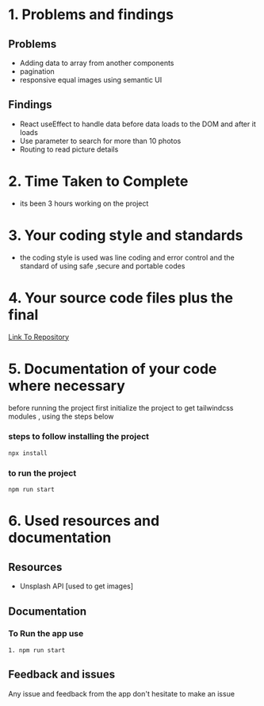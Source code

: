 <!-- @format -->

# 1. Problems and findings

## Problems

- Adding data to array from another components
- pagination 
- responsive equal images using semantic UI

## Findings

- React useEffect to handle data before data loads to the DOM and after it loads
- Use parameter to search for more than 10 photos
- Routing to read picture details

# 2. Time Taken to Complete

- its been 3 hours working on the project

# 3. Your coding style and standards

- the coding style is used was line coding and error control and
  the standard of using safe ,secure and portable codes

# 4. Your source code files plus the final

[Link To Repository](https://github.com/PrinceNiyonshuti/picture-app.git)

# 5. Documentation of your code where necessary

before running the project first initialize the project to get tailwindcss modules , using the steps below

### steps to follow installing the project

    npx install

### to run the project

    npm run start

# 6. Used resources and documentation

## Resources

- Unsplash API [used to get images]

## Documentation

### To Run the app use

    1. npm run start


## Feedback and issues

Any issue and feedback from the app don't hesitate to make an issue
